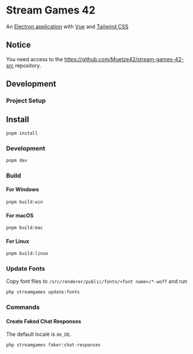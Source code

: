 # Stream Games 42

An [Electron application](https://www.electronjs.org/) with [Vue](https://vuejs.org/)
and [Tailwind CSS](https://tailwindcss.com/)

## Notice

You need access to the https://github.com/Muetze42/stream-games-42-src repository.

## Development

### Project Setup

## Install

```bash
pnpm install
```

### Development

```bash
pnpm dev
```

### Build

#### For Windows

```bash
pnpm build:win
```

#### For macOS

```bash
pnpm build:mac
```

#### For Linux

```bash
pnpm build:linux
```

### Update Fonts

Copy font files to `/src/renderer/public/fonts/<font name>/*.woff` and run

```bash
php streamgames update:fonts
```

### Commands

#### Create Faked Chat Responses

The default locale is `de_DE`.

```bash
php streamgames faker:chat-responses
```
